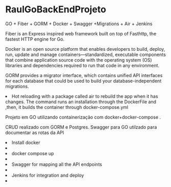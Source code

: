 # RaulGoBackEndProjeto

GO + Fiber + GORM + Docker + Swagger +Migrations + Air + Jenkins 

Fiber is an Express inspired web framework built on top of Fasthttp, the fastest HTTP engine for Go. 

Docker is an open source platform that enables developers to build, deploy, run, update and manage containers—standardized, executable components that combine application source code with the operating system (OS) libraries and dependencies required to run that code in any environment.

GORM provides a migrator interface, which contains unified API interfaces for each database that could be used to build your database-independent migrations.
<li> Hot reloading with a package called air to rebuild the app when it has changes. The command runs an installation through the DockerFile and ,then, it builds the container through docker-compose.yml

Projeto em GO utilizando containerização com docker+docker-compose .

CRUD realizado com GORM e Postgres. Swagger para GO utilzado para documentar as rotas da API
  
<li>Install docker <li/>

<li>docker compose up <li/>

<li>Swagger for mapping all the API endpoints <li/>

<li>Jenkins for integration and deploy <li/>

